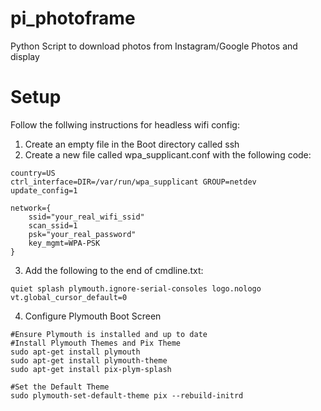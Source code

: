 # pi_photoframe
Python Script to download photos from Instagram/Google Photos and display

# Setup
Follow the follwing instructions for headless wifi config:
1) Create an empty file in the Boot directory called ssh
2) Create a new file called wpa_supplicant.conf with the following code:
```
country=US
ctrl_interface=DIR=/var/run/wpa_supplicant GROUP=netdev
update_config=1

network={
    ssid="your_real_wifi_ssid"
    scan_ssid=1
    psk="your_real_password"
    key_mgmt=WPA-PSK
}
```
3) Add the following to the end of cmdline.txt:
```
quiet splash plymouth.ignore-serial-consoles logo.nologo vt.global_cursor_default=0
```
4) Configure Plymouth Boot Screen
```
#Ensure Plymouth is installed and up to date
#Install Plymouth Themes and Pix Theme
sudo apt-get install plymouth
sudo apt-get install plymouth-theme
sudo apt-get install pix-plym-splash

#Set the Default Theme
sudo plymouth-set-default-theme pix --rebuild-initrd
```
